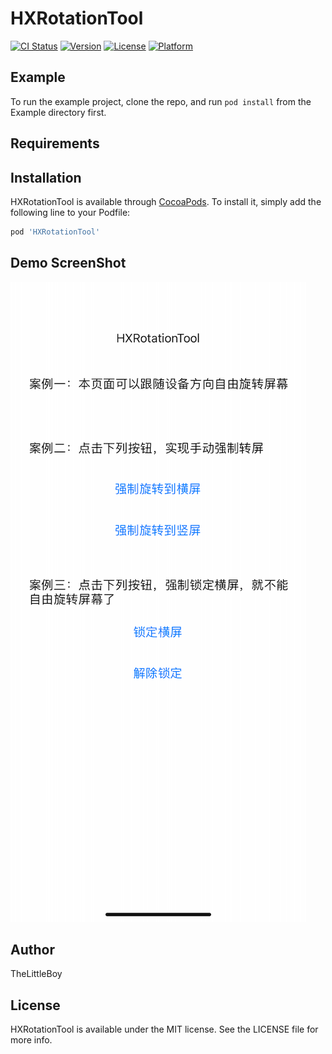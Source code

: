 # HXRotationTool

[![CI Status](https://img.shields.io/travis/TheLittleBoy/HXRotationTool.svg?style=flat)](https://travis-ci.org/TheLittleBoy/HXRotationTool)
[![Version](https://img.shields.io/cocoapods/v/HXRotationTool.svg?style=flat)](https://cocoapods.org/pods/HXRotationTool)
[![License](https://img.shields.io/cocoapods/l/HXRotationTool.svg?style=flat)](https://cocoapods.org/pods/HXRotationTool)
[![Platform](https://img.shields.io/cocoapods/p/HXRotationTool.svg?style=flat)](https://cocoapods.org/pods/HXRotationTool)

## Example

To run the example project, clone the repo, and run `pod install` from the Example directory first.

## Requirements

## Installation

HXRotationTool is available through [CocoaPods](https://cocoapods.org). To install
it, simply add the following line to your Podfile:

```ruby
pod 'HXRotationTool'
```

## Demo ScreenShot

![](https://github.com/TheLittleBoy/HXRotationTool/blob/main/image.png)

## Author

TheLittleBoy

## License

HXRotationTool is available under the MIT license. See the LICENSE file for more info.
